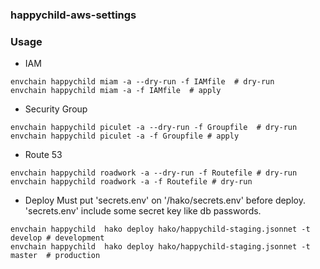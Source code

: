 ### happychild-aws-settings

### Usage
- IAM
```
envchain happychild miam -a --dry-run -f IAMfile  # dry-run
envchain happychild miam -a -f IAMfile  # apply
```

- Security Group
```
envchain happychild piculet -a --dry-run -f Groupfile  # dry-run
envchain happychild piculet -a -f Groupfile # apply
```

- Route 53
```
envchain happychild roadwork -a --dry-run -f Routefile # dry-run
envchain happychild roadwork -a -f Routefile # dry-run
```

- Deploy
Must put 'secrets.env' on '/hako/secrets.env' before deploy. 'secrets.env' include some secret key like db passwords.
```
envchain happychild  hako deploy hako/happychild-staging.jsonnet -t develop # development
envchain happychild  hako deploy hako/happychild-staging.jsonnet -t master  # production
```
